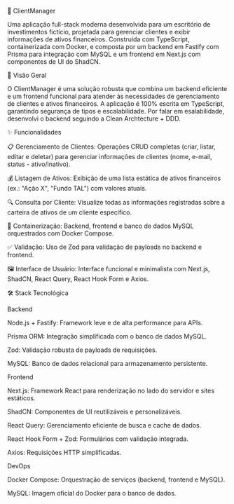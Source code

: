 🌟 ClientManager

Uma aplicação full-stack moderna desenvolvida para um escritório de investimentos fictício, projetada para gerenciar clientes e exibir informações de ativos financeiros. Construída com TypeScript, containerizada com Docker, e composta por um backend em Fastify com Prisma para integração com MySQL e um frontend em Next.js com componentes de UI do ShadCN.


🚀 Visão Geral

O ClientManager é uma solução robusta que combina um backend eficiente e um frontend funcional para atender às necessidades de gerenciamento de clientes e ativos financeiros. A aplicação é 100% escrita em TypeScript, garantindo segurança de tipos e escalabilidade. Por falar em esalabilidade, desenvolvi o backend seguindo a Clean Archtecture + DDD.


✨ Funcionalidades


📋 Gerenciamento de Clientes: Operações CRUD completas (criar, listar, editar e deletar) para gerenciar informações de clientes (nome, e-mail, status - ativo/inativo).

💰 Listagem de Ativos: Exibição de uma lista estática de ativos financeiros (ex.: "Ação X", "Fundo TAL") com valores atuais.

🔍 Consulta por Cliente: Visualize todas as informações registradas sobre a carteira de ativos de um cliente específico.

🐳 Containerização: Backend, frontend e banco de dados MySQL orquestrados com Docker Compose.

✅ Validação: Uso de Zod para validação de payloads no backend e frontend.

🖼️ Interface de Usuário: Interface funcional e minimalista com Next.js, ShadCN, React Query, React Hook Form e Axios.


🛠️ Stack Tecnológica

Backend

Node.js + Fastify: Framework leve e de alta performance para APIs.

Prisma ORM: Integração simplificada com o banco de dados MySQL.

Zod: Validação robusta de payloads de requisições.

MySQL: Banco de dados relacional para armazenamento persistente.


Frontend

Next.js: Framework React para renderização no lado do servidor e sites estáticos.

ShadCN: Componentes de UI reutilizáveis e personalizáveis.

React Query: Gerenciamento eficiente de busca e cache de dados.

React Hook Form + Zod: Formulários com validação integrada.

Axios: Requisições HTTP simplificadas.

DevOps


Docker Compose: Orquestração de serviços (backend, frontend e MySQL).

MySQL: Imagem oficial do Docker para o banco de dados.
